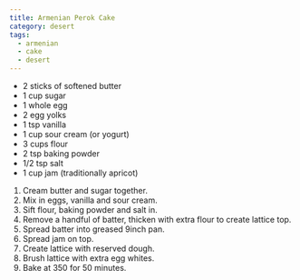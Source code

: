 ```yaml
---
title: Armenian Perok Cake
category: desert
tags:
  - armenian
  - cake
  - desert
---
```


- 2 sticks of softened butter  
- 1 cup sugar  
- 1 whole egg  
- 2 egg yolks  
- 1 tsp vanilla  
- 1 cup sour cream (or yogurt)
- 3 cups flour  
- 2 tsp baking powder  
- 1/2 tsp salt
- 1 cup jam (traditionally apricot)

1. Cream butter and sugar together.
2. Mix in eggs, vanilla and sour cream.
3. Sift flour, baking powder and salt in.
4. Remove a handful of batter, thicken with extra flour to create lattice top.
5. Spread batter into greased 9inch pan.
6. Spread jam on top.
7. Create lattice with reserved dough.
8. Brush lattice with extra egg whites.
9. Bake at 350 for 50 minutes.
